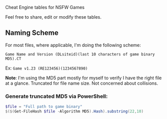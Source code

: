 
Cheat Engine tables for NSFW Games

Feel free to share, edit or modify these tables.


## Naming Scheme

For most files, where applicable, I'm doing the following scheme:

`Game Name and Version (DLsiteid)(last 10 characters of game binary MD5).CT`

Ex: `Game v1.23 (RE123456)(1234567890)`

**Note**: I'm using the MD5 part mostly for myself to verify I have the right file at a glance. Truncated for file name size. Not concerned about collisions.

### Generate truncated MD5 via PowerShell:
```powershell
$file = "Full path to game binary"
$($(Get-FileHash $file -Algorithm MD5).Hash).substring(22,10)
```
